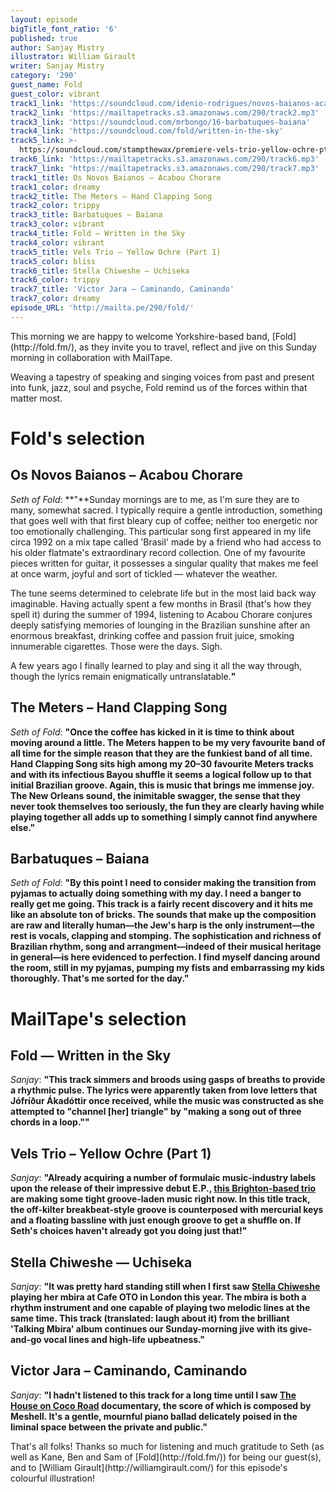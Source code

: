 ```yaml
---
layout: episode
bigTitle_font_ratio: '6'
published: true
author: Sanjay Mistry
illustrator: William Girault
writer: Sanjay Mistry
category: '290'
guest_name: Fold
guest_color: vibrant
track1_link: 'https://soundcloud.com/idenio-rodrigues/novos-baianos-acabou-chorare'
track2_link: 'https://mailtapetracks.s3.amazonaws.com/290/track2.mp3'
track3_link: 'https://soundcloud.com/mrbongo/16-barbatuques-baiana'
track4_link: 'https://soundcloud.com/fold/written-in-the-sky'
track5_link: >-
  https://soundcloud.com/stampthewax/premiere-vels-trio-yellow-ochre-pt1-stw-premiere
track6_link: 'https://mailtapetracks.s3.amazonaws.com/290/track6.mp3'
track7_link: 'https://mailtapetracks.s3.amazonaws.com/290/track7.mp3'
track1_title: Os Novos Baianos – Acabou Chorare
track1_color: dreamy
track2_title: The Meters – Hand Clapping Song
track2_color: trippy
track3_title: Barbatuques – Baiana
track3_color: vibrant
track4_title: Fold – Written in the Sky
track4_color: vibrant
track5_title: Vels Trio – Yellow Ochre (Part 1)
track5_color: bliss
track6_title: Stella Chiweshe – Uchiseka
track6_color: trippy
track7_title: 'Victor Jara – Caminando, Caminando'
track7_color: dreamy
episode_URL: 'http://mailta.pe/290/fold/'
---
```

<p id="introduction">This morning we are happy to welcome Yorkshire-based band, [Fold](http://fold.fm/), as they invite you to travel, reflect and jive on this Sunday morning in collaboration with MailTape.</p>
<p>Weaving a tapestry of speaking and singing voices from past and present into funk, jazz, soul and psyche, Fold remind us of the forces within that matter most.</p>


# Fold's selection



## Os Novos Baianos – Acabou Chorare
_Seth of Fold_: **"**Sunday mornings are to me, as I'm sure they are to many, somewhat sacred. I typically require a gentle introduction, something that goes well with that first bleary cup of coffee; neither too energetic nor too emotionally challenging. This particular song first appeared in my life circa 1992 on a mix tape called 'Brasil' made by a friend who had access to his older flatmate's extraordinary record collection. One of my favourite pieces written for guitar, it possesses a singular quality that makes me feel at once warm, joyful and sort of tickled — whatever the weather.

The tune seems determined to celebrate life but in the most laid back way imaginable. Having actually spent a few months in Brasil (that's how they spell it) during the summer of 1994, listening to Acabou Chorare conjures deeply satisfying memories of lounging in the Brazilian sunshine after an enormous breakfast, drinking coffee and passion fruit juice, smoking innumerable cigarettes. Those were the days. Sigh.

A few years ago I finally learned to play and sing it all the way through, though the lyrics remain enigmatically untranslatable.**"**

## The Meters – Hand Clapping Song
_Seth of Fold_: **"**Once the coffee has kicked in it is time to think about moving around a little. The Meters happen to be my very favourite band of all time for the simple reason that they are the funkiest band of all time. Hand Clapping Song sits high among my 20–30 favourite Meters tracks and with its infectious Bayou shuffle it seems a logical follow up to that initial Brazilian groove. Again, this is music that brings me immense joy. The New Orleans sound, the inimitable swagger, the sense that they never took themselves too seriously, the fun they are clearly having while playing together all adds up to something I simply cannot find anywhere else.**"**

## Barbatuques – Baiana
_Seth of Fold_: **"**By this point I need to consider making the transition from pyjamas to actually doing something with my day. I need a banger to really get me going. This track is a fairly recent discovery and it hits me like an absolute ton of bricks. The sounds that make up the composition are raw and literally human—the Jew's harp is the only instrument—the rest is vocals, clapping and stomping. The sophistication and richness of Brazilian rhythm, song and arrangment—indeed of their musical heritage in general—is here evidenced to perfection. I find myself dancing around the room, still in my pyjamas, pumping my fists and embarrassing my kids thoroughly. That's me sorted for the day.**"**


# MailTape's selection

## Fold — Written in the Sky
_Sanjay_: **"**This track simmers and broods using gasps of breaths to provide a rhythmic pulse. The lyrics were apparently taken from love letters that Jófríður Ákadóttir once received, while the music was constructed as she attempted to "channel [her] triangle" by "making a song out of three chords in a loop."**"**

## Vels Trio – Yellow Ochre (Part 1)
_Sanjay_: **"**Already acquiring a number of formulaic music-industry labels upon the release of their impressive debut E.P., [this Brighton-based trio](https://soundcloud.com/velstrio) are making some tight groove-laden music right now. In this title track, the off-kilter breakbeat-style groove is counterposed with mercurial keys and a floating bassline with just enough groove to get a shuffle on. If Seth's choices haven't already got you doing just that!**"**

## Stella Chiweshe — Uchiseka
_Sanjay_: **"**It was pretty hard standing still when I first saw [Stella Chiweshe](http://www.stellachiweshe.com/) playing her mbira at Cafe OTO in London this year. The mbira is both a rhythm instrument and one capable of playing two melodic lines at the same time. This track (translated: laugh about it) from the brilliant 'Talking Mbira' album continues our Sunday-morning jive with its give-and-go vocal lines and high-life upbeatness.**"**

## Victor Jara – Caminando, Caminando
_Sanjay_: **"**I hadn't listened to this track for a long time until I saw [The House on Coco Road](http://www.thehouseoncocoroad.com/) documentary, the score of which is composed by Meshell. It's a gentle, mournful piano ballad delicately poised in the liminal space between the private and public.**"**

<p id="outroduction">That's all folks! Thanks so much for listening and much gratitude to Seth (as well as Kane, Ben and Sam of [Fold](http://fold.fm/)) for being our guest(s), and to [William Girault](http://williamgirault.com/) for this episode's colourful illustration!</p>
